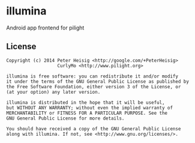 illumina
=======

Android app frontend for pilight

License
-------

    Copyright (c) 2014 Peter Heisig <http://google.com/+PeterHeisig>
	                   CurlyMo <http://www.pilight.org>

    illumina is free software: you can redistribute it and/or modify
    it under the terms of the GNU General Public License as published by
    the Free Software Foundation, either version 3 of the License, or
    (at your option) any later version.

    illumina is distributed in the hope that it will be useful,
    but WITHOUT ANY WARRANTY; without even the implied warranty of
    MERCHANTABILITY or FITNESS FOR A PARTICULAR PURPOSE. See the
    GNU General Public License for more details.

    You should have received a copy of the GNU General Public License
    along with illumina. If not, see <http://www.gnu.org/licenses/>.
